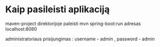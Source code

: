 # Kaip pasileisti aplikaciją
maven-project direktorijoje paleisti mvn spring-boot:run
adresas localhost:8080

administratoriaus prisijungimas : username - admin , password - admin
 
